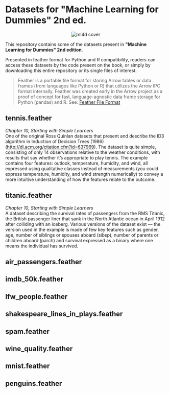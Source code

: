 # Datasets for "Machine Learning for Dummies" 2nd ed.
<p align="center">
  <img src="https://media.wiley.com/product_data/coverImage300/66/11197240/1119724066.jpg" alt="ml4d cover"/>
</p>

<P>This repository contains some of the datasets present in <B>"Machine Learning for Dummies" 2nd edition</B>.<BR>
<P>Presented in feather format for Python and R compatibility, readers can access these datasets by the code present on the book, or simply by downloading this entire repository or its single files of interest.</P>

> Feather is a portable file format for storing Arrow tables or data frames (from languages like Python or R) that utilizes the Arrow IPC format internally. Feather was created early in the Arrow project as a proof of concept for fast, language-agnostic data frame storage for Python (pandas) and R. See: [Feather File Format](https://arrow.apache.org/docs/python/feather.html)

## tennis.feather
<EM>Chapter 10, Starting with Simple Learners</EM><BR>
One of the original Ross Quinlan datasets that present and describe the ID3 algorithm in Induction of Decision Trees (1986) (http://dl.acm.org/citation.cfm?id=637969). The dataset is quite simple, consisting of only 14 observations relative to the weather conditions, with results that say whether it’s appropriate to play tennis. The example contains four features: outlook, temperature, humidity, and wind, all expressed using qualitative classes instead of measurements (you could express temperature, humidity, and wind strength numerically) to convey a more intuitive understanding of how the features relate to the outcome.

## titanic.feather
<EM>Chapter 10, Starting with Simple Learners</EM><BR>
A dataset describing the survival rates of passengers from the RMS Titanic, the British passenger liner that sank in the North Atlantic ocean in April 1912 after colliding with an iceberg. Various versions of the dataset exist — the version used in the example is made of few key features such as gender, age, number of siblings or spouses aboard (sibsp), number of parents or children aboard (parch) and survival expressed as a binary where one means the individual has survived.
  
## air_passengers.feather

## imdb_50k.feather

## lfw_people.feather

## shakespeare_lines_in_plays.feather

## spam.feather

## wine_quality.feather






## mnist.feather

## penguins.feather

